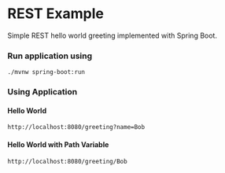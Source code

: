 # REST Example

Simple REST hello world greeting implemented with Spring Boot.


### Run application using

```
./mvnw spring-boot:run
```

### Using Application 

#### Hello World

```
http://localhost:8080/greeting?name=Bob
``` 

#### Hello World with Path Variable

```
http://localhost:8080/greeting/Bob
``` 